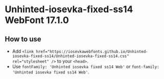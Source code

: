 # Unhinted-iosevka-fixed-ss14 WebFont 17.1.0

## How to use

- Add `<link href="https://iosevkawebfonts.github.io/Unhinted-iosevka-fixed-ss14/Unhinted-iosevka-fixed-ss14.css" rel="stylesheet" />` to your `<head>`.
- Use `fontFamily: 'Unhinted iosevka fixed ss14 Web'` or `font-family: 'Unhinted iosevka fixed ss14 Web'`.

